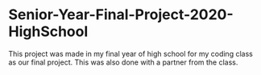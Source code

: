 # Senior-Year-Final-Project-2020-HighSchool
This project was made in my final year of high school for my coding class as our final project. This was also done with a partner from the class. 
